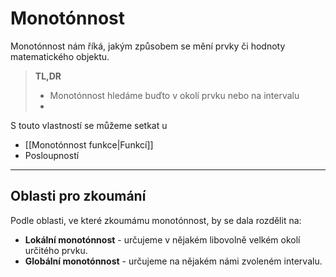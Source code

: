 # Monotónnost
Monotónnost nám říká, jakým způsobem se mění prvky či hodnoty matematického objektu.

>**TL,DR**
>- Monotónnost hledáme buďto v okolí prvku nebo na intervalu
>- 


S touto vlastností se můžeme setkat u
- [[Monotónnost funkce|Funkcí]]
- Posloupností 

---
## Oblasti pro zkoumání
Podle oblasti, ve které zkoumámu monotónnost,  by se dala rozdělit na:
- **Lokální monotónnost** - určujeme v nějakém libovolně velkém okolí určitého prvku.
- **Globální monotónnost** - určujeme na nějakém námi zvoleném intervalu.



